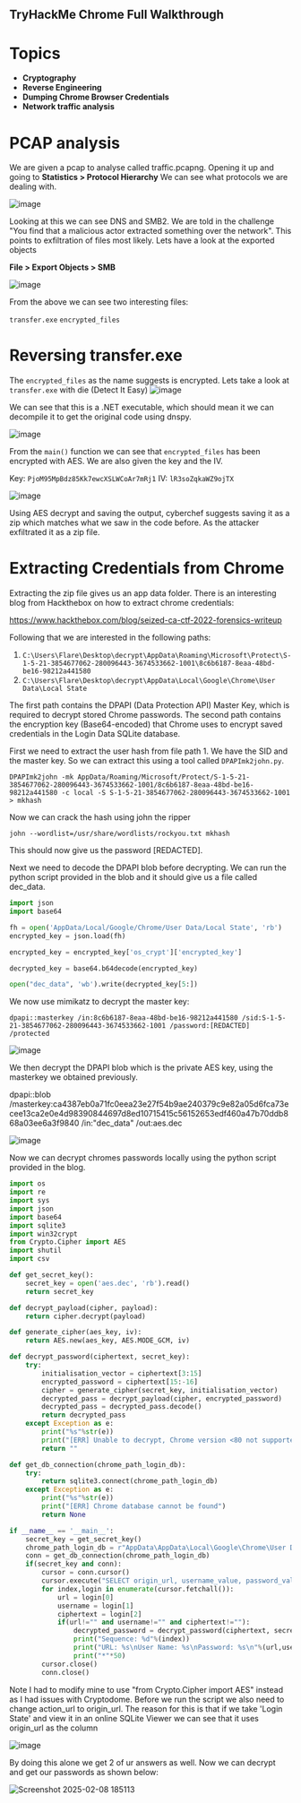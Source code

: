 ## TryHackMe Chrome Full Walkthrough

# Topics

- **Cryptography**  
- **Reverse Engineering**  
- **Dumping Chrome Browser Credentials**
- **Network traffic analysis** 


# PCAP analysis

We are given a pcap to analyse called traffic.pcapng. Opening it up and going to **Statistics > Protocol Hierarchy**  We can see what protocols we are dealing with.

![image](https://github.com/user-attachments/assets/87707c59-1237-4804-83ce-d8f4049bcaa6)

Looking at this we can see DNS and SMB2. We are told in the challenge "You find that a malicious actor extracted something over the network". This points to exfiltration of files most likely. Lets have a look at the exported objects

**File > Export Objects > SMB**  

![image](https://github.com/user-attachments/assets/3e70a99c-f022-477e-ac43-0e22201c555d)

From the above we can see two interesting files:

`transfer.exe`
`encrypted_files`

# Reversing transfer.exe 
The `encrypted_files` as the name suggests is encrypted. Lets take a look at `transfer.exe` with die (Detect It Easy)
![image](https://github.com/user-attachments/assets/354eed3a-d168-49a1-aaa7-31e90c88318a)

We can see that this is a .NET executable, which should mean it we can decompile it to get the original code using dnspy.

![image](https://github.com/user-attachments/assets/74f5d464-d3b0-4312-a4b7-bab8234228e9)

From the `main()` function we can see that `encrypted_files` has been encrypted with AES. We are also given the key and the IV. 

Key: `PjoM95MpBdz85Kk7ewcXSLWCoAr7mRj1`
IV: `lR3soZqkaWZ9ojTX`

![image](https://github.com/user-attachments/assets/f09313e8-368b-4770-b621-8eef28cbaac5)

Using AES decrypt and saving the output, cyberchef suggests saving it as a zip which matches what we saw in the code before. As the attacker exfiltrated it as a zip file.


# Extracting Credentials from Chrome

Extracting the zip file gives us an app data folder. There is an interesting blog from Hackthebox on how to extract chrome credentials:

https://www.hackthebox.com/blog/seized-ca-ctf-2022-forensics-writeup

Following that we are interested in the following paths:

1. `C:\Users\Flare\Desktop\decrypt\AppData\Roaming\Microsoft\Protect\S-1-5-21-3854677062-280096443-3674533662-1001\8c6b6187-8eaa-48bd-be16-98212a441580`
2. `C:\Users\Flare\Desktop\decrypt\AppData\Local\Google\Chrome\User Data\Local State`

The first path contains the DPAPI (Data Protection API) Master Key, which is required to decrypt stored Chrome passwords. The second path contains the encryption key (Base64-encoded) that Chrome uses to encrypt saved credentials in the Login Data SQLite database.

First we need to extract the user hash from file path 1. We have the SID and the master key. So we can extract this using a tool called `DPAPImk2john.py`. 

```
DPAPImk2john -mk AppData/Roaming/Microsoft/Protect/S-1-5-21-3854677062-280096443-3674533662-1001/8c6b6187-8eaa-48bd-be16-98212a441580 -c local -S S-1-5-21-3854677062-280096443-3674533662-1001 > mkhash
```
Now we can crack the hash using john the ripper 

```
john --wordlist=/usr/share/wordlists/rockyou.txt mkhash
```
This should now give us the password [REDACTED].

Next we need to decode the DPAPI blob before decrypting. We can run the python script provided in the blob and it should give us a file called dec_data.

```python
import json
import base64

fh = open('AppData/Local/Google/Chrome/User Data/Local State', 'rb')
encrypted_key = json.load(fh)

encrypted_key = encrypted_key['os_crypt']['encrypted_key']

decrypted_key = base64.b64decode(encrypted_key)

open("dec_data", 'wb').write(decrypted_key[5:])
```

We now use mimikatz to decrypt the master key:

```
dpapi::masterkey /in:8c6b6187-8eaa-48bd-be16-98212a441580 /sid:S-1-5-21-3854677062-280096443-3674533662-1001 /password:[REDACTED] /protected
```
![image](https://github.com/user-attachments/assets/ed4683a4-0b39-41a1-a1b7-48b216d93c8a)

We then decrypt the DPAPI blob which is the private AES key, using the masterkey we obtained previously.

dpapi::blob /masterkey:ca4387eb0a71fc0eea23e27f54b9ae240379c9e82a05d6fca73ecee13ca2e0e4d98390844697d8ed10715415c56152653edf460a47b70ddb868a03ee6a3f9840 /in:"dec_data" /out:aes.dec

![image](https://github.com/user-attachments/assets/54018da9-4e87-43d1-a5dd-cc1164fcf7b0)

Now we can decrypt chromes passwords locally using the python script provided in the blog. 

```python
import os
import re
import sys
import json
import base64
import sqlite3
import win32crypt
from Crypto.Cipher import AES
import shutil
import csv

def get_secret_key():
    secret_key = open('aes.dec', 'rb').read()
    return secret_key

def decrypt_payload(cipher, payload):
    return cipher.decrypt(payload)

def generate_cipher(aes_key, iv):
    return AES.new(aes_key, AES.MODE_GCM, iv)

def decrypt_password(ciphertext, secret_key):
    try:
        initialisation_vector = ciphertext[3:15]
        encrypted_password = ciphertext[15:-16]
        cipher = generate_cipher(secret_key, initialisation_vector)
        decrypted_pass = decrypt_payload(cipher, encrypted_password)
        decrypted_pass = decrypted_pass.decode()
        return decrypted_pass
    except Exception as e:
        print("%s"%str(e))
        print("[ERR] Unable to decrypt, Chrome version <80 not supported. Please check.")
        return ""

def get_db_connection(chrome_path_login_db):
    try:
        return sqlite3.connect(chrome_path_login_db)
    except Exception as e:
        print("%s"%str(e))
        print("[ERR] Chrome database cannot be found")
        return None

if __name__ == '__main__':
    secret_key = get_secret_key()
    chrome_path_login_db = r"AppData\AppData\Local\Google\Chrome\User Data\Default\Login Data"
    conn = get_db_connection(chrome_path_login_db)
    if(secret_key and conn):
        cursor = conn.cursor()
        cursor.execute("SELECT origin_url, username_value, password_value FROM logins")
        for index,login in enumerate(cursor.fetchall()):
            url = login[0]
            username = login[1]
            ciphertext = login[2]
            if(url!="" and username!="" and ciphertext!=""):
                decrypted_password = decrypt_password(ciphertext, secret_key)
                print("Sequence: %d"%(index))
                print("URL: %s\nUser Name: %s\nPassword: %s\n"%(url,username,decrypted_password))
                print("*"*50)
        cursor.close()
        conn.close()
```
 Note I had to modify mine to use "from Crypto.Cipher import AES" instead as I had issues with Cryptodome. Before we run the script we also need to change action_url to origin_url. The reason for this is that if we take 'Login State' and view it in an online SQLite Viewer we can see that it uses origin_url as the column

 ![image](https://github.com/user-attachments/assets/cbf98007-90c4-4bb6-a3f0-d7a4e50bbd28)

 By doing this alone we get 2 of ur answers as well. Now we can decrypt and get our passwords as shown below:

 ![Screenshot 2025-02-08 185113](https://github.com/user-attachments/assets/9026cf3e-6157-4af8-a4dc-841d15ec8e8e)

